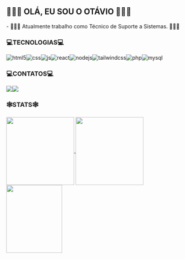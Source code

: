 <h2> 🙋🏻‍♂️ OLÁ, EU SOU O OTÁVIO 🙋🏻‍♂️</h2>
 <p style="margin-top: 0px; margin-bottom: 0px">- 👨🏻‍💼 Atualmente trabalho como Técnico de Suporte a Sistemas. 👨🏻‍💼</p> 
<h3>💻TECNOLOGIAS💻</h3>

<div style="display:flex">
          <img align="center" alt="html5" src="https://img.shields.io/badge/HTML5-E34F26?style=for-the-badge&logo=html5&logoColor=white" />
          <img align="center" alt="css" src="https://img.shields.io/badge/CSS3-1572B6?style=for-the-badge&logo=css3&logoColor=white" />
          <img align="center" alt="js" src="https://img.shields.io/badge/JavaScript-F7DF1E?style=for-the-badge&logo=javascript&logoColor=black" />
          <img align="center" alt="react" src="https://img.shields.io/badge/React-20232A?style=for-the-badge&logo=react&logoColor=61DAFB" />
          <img align="center" alt="nodejs" src="https://img.shields.io/badge/Node.js-43853D?style=for-the-badge&logo=node.js&logoColor=white" />
          <img align="center" alt="tailwindcss" src="https://img.shields.io/badge/tailwindcss-%2338B2AC.svg?style=for-the-badge&logo=tailwind-css&logoColor=white" />
          <img align="center" alt="php" src="https://img.shields.io/badge/PHP-777BB4?style=for-the-badge&logo=php&logoColor=white" />
          <img align="center" alt="mysql" src="https://img.shields.io/badge/mysql-%2300f.svg?style=for-the-badge&logo=mysql&logoColor=white" />
</div>

<h3>💻CONTATOS💻</h3>   

<div style="display:flex">
          <a href = "mailto:contato.otaviosimoncini@gmail.com"><img src="https://img.shields.io/badge/Gmail-D14836?style=for-the-badge&logo=gmail&logoColor=white" target="_blank"></a>
          <a href="https://www.linkedin.com/in/ot%C3%A1vio-aparecido-simoncini-b7124b229/" target="_blank"><img src="https://img.shields.io/badge/-LinkedIn-%230077B5?style=for-the-badge&logo=linkedin&logoColor=white" target="_blank"></a>   
</div>

<h3>🕸️STATS🕸️</h3>

<div>
  <a href="https://github.com/otaviosmc">
  <img height="180em"   align="center" src="https://github-readme-stats.vercel.app/api?username=otaviosmc&show_icons=true&theme=shades-of-purple"/>
  <img height="180em"  align="center" src="https://github-readme-stats.vercel.app/api/top-langs/?username=OTAVIOSMC&layout=compact&langs_count=7&theme=shades-of-purple" />

  <img align="center" width="148" height="180" src="https://media1.tenor.com/images/68e8337fb4eb7e40645d832c64762a8b/tenor.gif?itemid=19443613">
   
</div>
